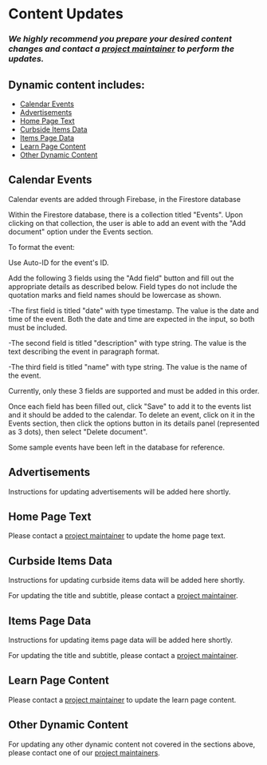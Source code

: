 # Content Updates

### _**We highly recommend you prepare your desired content changes and contact a [project maintainer](maintainers.md#primary-contacts) to perform the updates.**_

## Dynamic content includes:

- [Calendar Events](#calendar-events)
- [Advertisements](#advertisements)
- [Home Page Text](#home-page-text)
- [Curbside Items Data](#curbside-items-data)
- [Items Page Data](#items-page-data)
- [Learn Page Content](#learn-page-content)
- [Other Dynamic Content](#other-dynamic-content)

## Calendar Events

Calendar events are added through Firebase, in the Firestore database </br>

Within the Firestore database, there is a collection titled "Events". Upon clicking on that collection, the user is able to add an event with the "Add document" option under the Events section.</br>

To format the event:

Use Auto-ID for the event's ID.

Add the following 3 fields using the "Add field" button and fill out the appropriate details as described below. Field types do not include the quotation marks and field names should be lowercase as shown.

-The first field is titled "date" with type timestamp. The value is the date and time of the event. Both the date and time are expected in the input, so both must be included.

-The second field is titled "description" with type string. The value is the text describing the event in paragraph format. 

-The third field is titled "name" with type string. The value is the name of the event.

Currently, only these 3 fields are supported and must be added in this order.

Once each field has been filled out, click "Save" to add it to the events list and it should be added to the calendar. To delete an event, click on it in the Events section, then click the options button in its details panel (represented as 3 dots), then select "Delete document".

Some sample events have been left in the database for reference.

## Advertisements

Instructions for updating advertisements will be added here shortly.

## Home Page Text

Please contact a [project maintainer](maintainers.md#primary-contacts) to update the home page text.

## Curbside Items Data

Instructions for updating curbside items data will be added here shortly.

For updating the title and subtitle, please contact a [project maintainer](maintainers.md#primary-contacts).

## Items Page Data

Instructions for updating items page data will be added here shortly.

For updating the title and subtitle, please contact a [project maintainer](maintainers.md#primary-contacts).

## Learn Page Content

Please contact a [project maintainer](maintainers.md#primary-contacts) to update the learn page content.

## Other Dynamic Content

For updating any other dynamic content not covered in the sections above, please contact one of our [project maintainers](maintainers.md#primary-contacts).
